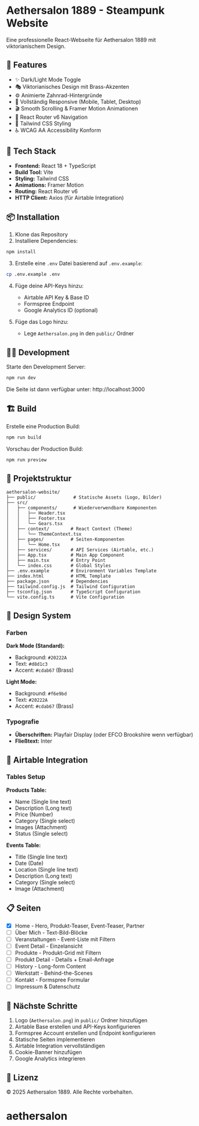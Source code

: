 # Aethersalon 1889 - Steampunk Website

Eine professionelle React-Webseite für Aethersalon 1889 mit viktorianischem Design.

## 🎨 Features

- ✨ Dark/Light Mode Toggle
- 🎭 Viktorianisches Design mit Brass-Akzenten
- ⚙️ Animierte Zahnrad-Hintergründe
- 📱 Vollständig Responsive (Mobile, Tablet, Desktop)
- 🎬 Smooth Scrolling & Framer Motion Animationen
- 🔗 React Router v6 Navigation
- 🎨 Tailwind CSS Styling
- ♿ WCAG AA Accessibility Konform

## 🚀 Tech Stack

- **Frontend:** React 18 + TypeScript
- **Build Tool:** Vite
- **Styling:** Tailwind CSS
- **Animations:** Framer Motion
- **Routing:** React Router v6
- **HTTP Client:** Axios (für Airtable Integration)

## 📦 Installation

1. Klone das Repository
2. Installiere Dependencies:
```bash
npm install
```

3. Erstelle eine `.env` Datei basierend auf `.env.example`:
```bash
cp .env.example .env
```

4. Füge deine API-Keys hinzu:
   - Airtable API Key & Base ID
   - Formspree Endpoint
   - Google Analytics ID (optional)

5. Füge das Logo hinzu:
   - Lege `Aethersalon.png` in den `public/` Ordner

## 🏃‍♂️ Development

Starte den Development Server:
```bash
npm run dev
```

Die Seite ist dann verfügbar unter: http://localhost:3000

## 🏗️ Build

Erstelle eine Production Build:
```bash
npm run build
```

Vorschau der Production Build:
```bash
npm run preview
```

## 📁 Projektstruktur

```
aethersalon-website/
├── public/              # Statische Assets (Logo, Bilder)
├── src/
│   ├── components/      # Wiederverwendbare Komponenten
│   │   ├── Header.tsx
│   │   ├── Footer.tsx
│   │   └── Gears.tsx
│   ├── context/        # React Context (Theme)
│   │   └── ThemeContext.tsx
│   ├── pages/          # Seiten-Komponenten
│   │   └── Home.tsx
│   ├── services/       # API Services (Airtable, etc.)
│   ├── App.tsx         # Main App Component
│   ├── main.tsx        # Entry Point
│   └── index.css       # Global Styles
├── .env.example        # Environment Variables Template
├── index.html          # HTML Template
├── package.json        # Dependencies
├── tailwind.config.js  # Tailwind Configuration
├── tsconfig.json       # TypeScript Configuration
└── vite.config.ts      # Vite Configuration
```

## 🎨 Design System

### Farben

**Dark Mode (Standard):**
- Background: `#20222A`
- Text: `#d8d1c3`
- Accent: `#cdab67` (Brass)

**Light Mode:**
- Background: `#f6e9bd`
- Text: `#20222A`
- Accent: `#cdab67` (Brass)

### Typografie

- **Überschriften:** Playfair Display (oder EFCO Brookshire wenn verfügbar)
- **Fließtext:** Inter

## 🔌 Airtable Integration

### Tables Setup

**Products Table:**
- Name (Single line text)
- Description (Long text)
- Price (Number)
- Category (Single select)
- Images (Attachment)
- Status (Single select)

**Events Table:**
- Title (Single line text)
- Date (Date)
- Location (Single line text)
- Description (Long text)
- Category (Single select)
- Image (Attachment)

## 📋 Seiten

- [x] Home - Hero, Produkt-Teaser, Event-Teaser, Partner
- [ ] Über Mich - Text-Bild-Blöcke
- [ ] Veranstaltungen - Event-Liste mit Filtern
- [ ] Event Detail - Einzelansicht
- [ ] Produkte - Produkt-Grid mit Filtern
- [ ] Produkt Detail - Details + Email-Anfrage
- [ ] History - Long-form Content
- [ ] Werkstatt - Behind-the-Scenes
- [ ] Kontakt - Formspree Formular
- [ ] Impressum & Datenschutz

## 🚧 Nächste Schritte

1. Logo (`Aethersalon.png`) in `public/` Ordner hinzufügen
2. Airtable Base erstellen und API-Keys konfigurieren
3. Formspree Account erstellen und Endpoint konfigurieren
4. Statische Seiten implementieren
5. Airtable Integration vervollständigen
6. Cookie-Banner hinzufügen
7. Google Analytics integrieren

## 📝 Lizenz

© 2025 Aethersalon 1889. Alle Rechte vorbehalten.
# aethersalon

